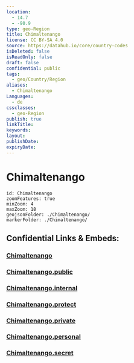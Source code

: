 ```yaml
---
location:
  - 14.7
  - -90.9
type: geo-Region
title: Chimaltenango
license: CC BY-SA 4.0
source: https://datahub.io/core/country-codes
isDeleted: false
isReadOnly: false
draft: false
confidential: public
tags:
  - geo/Country/Region
aliases:
  - Chimaltenango
Languages:
  - de
cssclasses:
  - geo-Region
publish: true
linkTitle:
keywords:
layout:
publishDate:
expiryDate:
---
```


# Chimaltenango

```leaflet
id: Chimaltenango
zoomFeatures: true 
minZoom: 4 
maxZoom: 18
geojsonFolder: ./Chimaltenango/
markerFolder: ./Chimaltenango/
```


## Confidential Links & Embeds: 

### [Chimaltenango](/_Standards/Earth/Continent/America~Central/Guatemala/Departments~Guatemala/Chimaltenango.md) 

### [Chimaltenango.public](/_public/Earth/Continent/America~Central/Guatemala/Departments~Guatemala/Chimaltenango.public.md) 

### [Chimaltenango.internal](/_internal/Earth/Continent/America~Central/Guatemala/Departments~Guatemala/Chimaltenango.internal.md) 

### [Chimaltenango.protect](/_protect/Earth/Continent/America~Central/Guatemala/Departments~Guatemala/Chimaltenango.protect.md) 

### [Chimaltenango.private](/_private/Earth/Continent/America~Central/Guatemala/Departments~Guatemala/Chimaltenango.private.md) 

### [Chimaltenango.personal](/_personal/Earth/Continent/America~Central/Guatemala/Departments~Guatemala/Chimaltenango.personal.md) 

### [Chimaltenango.secret](/_secret/Earth/Continent/America~Central/Guatemala/Departments~Guatemala/Chimaltenango.secret.md)

